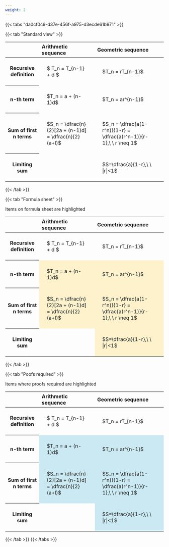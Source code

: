 ```yaml
---
weight: 2
---
```


{{< tabs "da0cf0c9-d37e-456f-a975-d3ecde61b971" >}}

{{< tab "Standard view" >}}

<style type="text/css">
#T_7d84f th.col_heading {
  text-align: left;
  font-size: 1em;
}
#T_7d84f td {
  text-align: left;
  font-size: 1em;
  padding: 1.5em;
}
</style>
<table id="T_7d84f">
  <thead>
    <tr>
      <th class="blank level0" >&nbsp;</th>
      <th id="T_7d84f_level0_col0" class="col_heading level0 col0" >Arithmetic sequence</th>
      <th id="T_7d84f_level0_col1" class="col_heading level0 col1" >Geometric sequence</th>
    </tr>
  </thead>
  <tbody>
    <tr>
      <th id="T_7d84f_level0_row0" class="row_heading level0 row0" >Recursive definition</th>
      <td id="T_7d84f_row0_col0" class="data row0 col0" >$ T_n = T_{n-1} + d $</td>
      <td id="T_7d84f_row0_col1" class="data row0 col1" >$T_n = rT_{n-1}$</td>
    </tr>
    <tr>
      <th id="T_7d84f_level0_row1" class="row_heading level0 row1" >n-th term</th>
      <td id="T_7d84f_row1_col0" class="data row1 col0" >$T_n = a + (n-1)d$</td>
      <td id="T_7d84f_row1_col1" class="data row1 col1" >$T_n = ar^{n-1}$</td>
    </tr>
    <tr>
      <th id="T_7d84f_level0_row2" class="row_heading level0 row2" >Sum of first n terms</th>
      <td id="T_7d84f_row2_col0" class="data row2 col0" >$S_n = \dfrac{n}{2}[2a + (n-1)d] = \dfrac{n}{2}(a+l)$</td>
      <td id="T_7d84f_row2_col1" class="data row2 col1" >$S_n = \dfrac{a(1-r^n)}{1-r} = \dfrac{a(r^n-1)}{r-1},\ \  r \neq 1$</td>
    </tr>
    <tr>
      <th id="T_7d84f_level0_row3" class="row_heading level0 row3" >Limiting sum</th>
      <td id="T_7d84f_row3_col0" class="data row3 col0" ></td>
      <td id="T_7d84f_row3_col1" class="data row3 col1" >$S=\dfrac{a}{1-r},\ \ |r|<1$</td>
    </tr>
  </tbody>
</table>
{{< /tab >}}

{{< tab "Formula sheet" >}}

Items on formula sheet are highlighted 
<br>
<style type="text/css">
#T_93197 th.col_heading {
  text-align: left;
  font-size: 1em;
}
#T_93197 td {
  text-align: left;
  font-size: 1em;
  padding: 1.5em;
}
#T_93197_row0_col0, #T_93197_row0_col1, #T_93197_row3_col0 {
  background-color: rgba(0,0,0,0);
}
#T_93197_row1_col0, #T_93197_row1_col1, #T_93197_row2_col0, #T_93197_row2_col1, #T_93197_row3_col1 {
  background-color: rgba(255,194,10, 0.2);
}
</style>
<table id="T_93197">
  <thead>
    <tr>
      <th class="blank level0" >&nbsp;</th>
      <th id="T_93197_level0_col0" class="col_heading level0 col0" >Arithmetic sequence</th>
      <th id="T_93197_level0_col1" class="col_heading level0 col1" >Geometric sequence</th>
    </tr>
  </thead>
  <tbody>
    <tr>
      <th id="T_93197_level0_row0" class="row_heading level0 row0" >Recursive definition</th>
      <td id="T_93197_row0_col0" class="data row0 col0" >$ T_n = T_{n-1} + d $</td>
      <td id="T_93197_row0_col1" class="data row0 col1" >$T_n = rT_{n-1}$</td>
    </tr>
    <tr>
      <th id="T_93197_level0_row1" class="row_heading level0 row1" >n-th term</th>
      <td id="T_93197_row1_col0" class="data row1 col0" >$T_n = a + (n-1)d$</td>
      <td id="T_93197_row1_col1" class="data row1 col1" >$T_n = ar^{n-1}$</td>
    </tr>
    <tr>
      <th id="T_93197_level0_row2" class="row_heading level0 row2" >Sum of first n terms</th>
      <td id="T_93197_row2_col0" class="data row2 col0" >$S_n = \dfrac{n}{2}[2a + (n-1)d] = \dfrac{n}{2}(a+l)$</td>
      <td id="T_93197_row2_col1" class="data row2 col1" >$S_n = \dfrac{a(1-r^n)}{1-r} = \dfrac{a(r^n-1)}{r-1},\ \  r \neq 1$</td>
    </tr>
    <tr>
      <th id="T_93197_level0_row3" class="row_heading level0 row3" >Limiting sum</th>
      <td id="T_93197_row3_col0" class="data row3 col0" ></td>
      <td id="T_93197_row3_col1" class="data row3 col1" >$S=\dfrac{a}{1-r},\ \ |r|<1$</td>
    </tr>
  </tbody>
</table>
{{< /tab >}}

{{< tab "Poofs required" >}}

Items where proofs required are highlighted 
<br>
<style type="text/css">
#T_d946b th.col_heading {
  text-align: left;
  font-size: 1em;
}
#T_d946b td {
  text-align: left;
  font-size: 1em;
  padding: 1.5em;
}
#T_d946b_row0_col0, #T_d946b_row0_col1, #T_d946b_row3_col0 {
  background-color: rgba(0,0,0,0);
}
#T_d946b_row1_col0, #T_d946b_row1_col1, #T_d946b_row2_col0, #T_d946b_row2_col1, #T_d946b_row3_col1 {
  background-color: rgba(0,150,200, 0.2);
}
</style>
<table id="T_d946b">
  <thead>
    <tr>
      <th class="blank level0" >&nbsp;</th>
      <th id="T_d946b_level0_col0" class="col_heading level0 col0" >Arithmetic sequence</th>
      <th id="T_d946b_level0_col1" class="col_heading level0 col1" >Geometric sequence</th>
    </tr>
  </thead>
  <tbody>
    <tr>
      <th id="T_d946b_level0_row0" class="row_heading level0 row0" >Recursive definition</th>
      <td id="T_d946b_row0_col0" class="data row0 col0" >$ T_n = T_{n-1} + d $</td>
      <td id="T_d946b_row0_col1" class="data row0 col1" >$T_n = rT_{n-1}$</td>
    </tr>
    <tr>
      <th id="T_d946b_level0_row1" class="row_heading level0 row1" >n-th term</th>
      <td id="T_d946b_row1_col0" class="data row1 col0" >$T_n = a + (n-1)d$</td>
      <td id="T_d946b_row1_col1" class="data row1 col1" >$T_n = ar^{n-1}$</td>
    </tr>
    <tr>
      <th id="T_d946b_level0_row2" class="row_heading level0 row2" >Sum of first n terms</th>
      <td id="T_d946b_row2_col0" class="data row2 col0" >$S_n = \dfrac{n}{2}[2a + (n-1)d] = \dfrac{n}{2}(a+l)$</td>
      <td id="T_d946b_row2_col1" class="data row2 col1" >$S_n = \dfrac{a(1-r^n)}{1-r} = \dfrac{a(r^n-1)}{r-1},\ \  r \neq 1$</td>
    </tr>
    <tr>
      <th id="T_d946b_level0_row3" class="row_heading level0 row3" >Limiting sum</th>
      <td id="T_d946b_row3_col0" class="data row3 col0" ></td>
      <td id="T_d946b_row3_col1" class="data row3 col1" >$S=\dfrac{a}{1-r},\ \ |r|<1$</td>
    </tr>
  </tbody>
</table>
{{< /tab >}}
{{< /tabs >}}